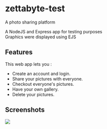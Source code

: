 # zettabyte-test 

A photo sharing platform 

A NodeJS and Express app for testing purposes  
Graphics were displayed using EJS  

## Features

This web app lets you :
- Create an account and login.
- Share your pictures with everyone.
- Checkout everyone's pictures.
- Have your own gallery.
- Delete your pictures.


## Screenshots

<img src="i.imgur.com/089wCm3.gif">

